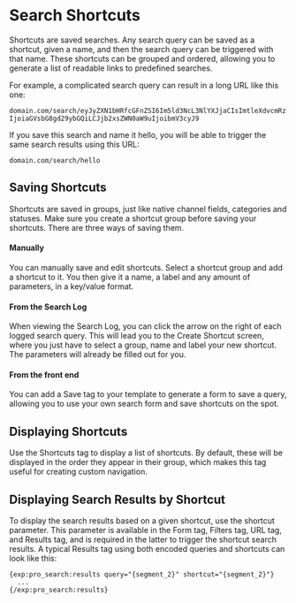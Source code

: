 <!--
    This source file is part of the open source project
    ExpressionEngine User Guide (https://github.com/ExpressionEngine/ExpressionEngine-User-Guide)

    @link      https://expressionengine.com/
    @copyright Copyright (c) 2003-2020, Packet Tide, LLC (https://packettide.com)
    @license   https://expressionengine.com/license Licensed under Apache License, Version 2.0
-->
# Search Shortcuts

Shortcuts are saved searches. Any search query can be saved as a shortcut, given a name, and then the search query can be triggered with that name. These shortcuts can be grouped and ordered, allowing you to generate a list of readable links to predefined searches.

For example, a complicated search query can result in a long URL like this one:

`domain.com/search/eyJyZXN1bHRfcGFnZSI6Im5ld3NcL3NlYXJjaCIsImtleXdvcmRzIjoiaGVsbG8gd29ybGQiLCJjb2xsZWN0aW9uIjoibmV3cyJ9`

If you save this search and name it hello, you will be able to trigger the same search results using this URL:

`domain.com/search/hello`

## Saving Shortcuts

Shortcuts are saved in groups, just like native channel fields, categories and statuses. Make sure you create a shortcut group before saving your shortcuts. There are three ways of saving them.

#### Manually

You can manually save and edit shortcuts. Select a shortcut group and add a shortcut to it. You then give it a name, a label and any amount of parameters, in a key/value format.

#### From the Search Log

When viewing the Search Log, you can click the arrow on the right of each logged search query. This will lead you to the Create Shortcut screen, where you just have to select a group, name and label your new shortcut. The parameters will already be filled out for you.

#### From the front end

You can add a Save tag to your template to generate a form to save a query, allowing you to use your own search form and save shortcuts on the spot.

## Displaying Shortcuts

Use the Shortcuts tag to display a list of shortcuts. By default, these will be displayed in the order they appear in their group, which makes this tag useful for creating custom navigation.

## Displaying Search Results by Shortcut

To display the search results based on a given shortcut, use the shortcut parameter. This parameter is available in the Form tag, Filters tag, URL tag, and Results tag, and is required in the latter to trigger the shortcut search results. A typical Results tag using both encoded queries and shortcuts can look like this:

    {exp:pro_search:results query="{segment_2}" shortcut="{segment_2}"}
      ...
    {/exp:pro_search:results}